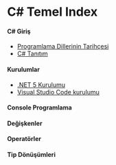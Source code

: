 # C# Temel Index 

#### C# Giriş ####

- [Programlama Dillerinin Tarihçesi](programlama-dillerinin-tarihcesi/)
- [C# Tanıtım](c#-tanitimi/)

#### Kurulumlar ####

- [.NET 5 Kurulumu](dotnet-5-kurulumu/)
- [Visual Studio Code kurulumu](vs-code-kurulumu/)

#### Console Programlama ####

#### Değişkenler  ####

#### Operatörler ####

#### Tip Dönüşümleri ####
